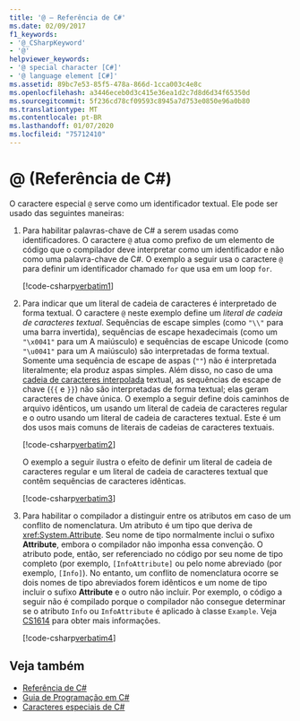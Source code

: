 ```yaml
---
title: '@ – Referência de C#'
ms.date: 02/09/2017
f1_keywords:
- '@_CSharpKeyword'
- '@'
helpviewer_keywords:
- '@ special character [C#]'
- '@ language element [C#]'
ms.assetid: 89bc7e53-85f5-478a-866d-1cca003c4e8c
ms.openlocfilehash: a3446eceb0d3c415e36ea1d2c7d8d6d34f65350d
ms.sourcegitcommit: 5f236cd78cf09593c8945a7d753e0850e96a0b80
ms.translationtype: MT
ms.contentlocale: pt-BR
ms.lasthandoff: 01/07/2020
ms.locfileid: "75712410"
---
```

# <a name="-c-reference"></a>@ (Referência de C#)

O caractere especial `@` serve como um identificador textual. Ele pode ser usado das seguintes maneiras:

1. Para habilitar palavras-chave de C# a serem usadas como identificadores. O caractere `@` atua como prefixo de um elemento de código que o compilador deve interpretar como um identificador e não como uma palavra-chave de C#. O exemplo a seguir usa o caractere `@` para definir um identificador chamado `for` que usa em um loop `for`.

   [!code-csharp[verbatim1](../../../../samples/snippets/csharp/language-reference/keywords/verbatim1.cs#1)]

1. Para indicar que um literal de cadeia de caracteres é interpretado de forma textual. O caractere `@` neste exemplo define um *literal de cadeia de caracteres textual*. Sequências de escape simples (como `"\\"` para uma barra invertida), sequências de escape hexadecimais (como um `"\x0041"` para um A maiúsculo) e sequências de escape Unicode (como `"\u0041"` para um A maiúsculo) são interpretadas de forma textual. Somente uma sequência de escape de aspas (`""`) não é interpretada literalmente; ela produz aspas simples. Além disso, no caso de uma [cadeia de caracteres interpolada](interpolated.md) textual, as sequências de escape de chave (`{{` e `}}`) não são interpretadas de forma textual; elas geram caracteres de chave única. O exemplo a seguir define dois caminhos de arquivo idênticos, um usando um literal de cadeia de caracteres regular e o outro usando um literal de cadeia de caracteres textual. Este é um dos usos mais comuns de literais de cadeias de caracteres textuais.

   [!code-csharp[verbatim2](../../../../samples/snippets/csharp/language-reference/keywords/verbatim1.cs#2)]

   O exemplo a seguir ilustra o efeito de definir um literal de cadeia de caracteres regular e um literal de cadeia de caracteres textual que contêm sequências de caracteres idênticas.

   [!code-csharp[verbatim3](../../../../samples/snippets/csharp/language-reference/keywords/verbatim1.cs#3)]

1. Para habilitar o compilador a distinguir entre os atributos em caso de um conflito de nomenclatura. Um atributo é um tipo que deriva de <xref:System.Attribute>. Seu nome de tipo normalmente inclui o sufixo **Attribute**, embora o compilador não imponha essa convenção. O atributo pode, então, ser referenciado no código por seu nome de tipo completo (por exemplo, `[InfoAttribute]` ou pelo nome abreviado (por exemplo, `[Info]`). No entanto, um conflito de nomenclatura ocorre se dois nomes de tipo abreviados forem idênticos e um nome de tipo incluir o sufixo **Attribute** e o outro não incluir. Por exemplo, o código a seguir não é compilado porque o compilador não consegue determinar se o atributo `Info` ou `InfoAttribute` é aplicado à classe `Example`. Veja [CS1614](../compiler-messages/cs1614.md) para obter mais informações.

   [!code-csharp[verbatim4](../../../../samples/snippets/csharp/language-reference/keywords/verbatim2.cs#1)]

## <a name="see-also"></a>Veja também

- [Referência de C#](../index.md)
- [Guia de Programação em C#](../../programming-guide/index.md)
- [Caracteres especiais de C#](./index.md)
